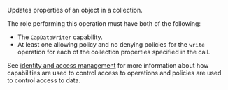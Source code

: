 Updates properties of an object in a collection.

The role performing this operation must have both of the following:
- The `CapDataWriter` capability.
- At least one allowing policy and no denying policies for the `write` operation for each of the collection properties
  specified in the call.

See [identity and access management](/data-security/identity-and-access-management) for more information about how
capabilities are used to control access to operations and policies are used to control access to data.
